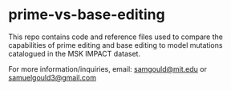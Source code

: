 # prime-vs-base-editing

This repo contains code and reference files used to compare the capabilities of prime editing and base editing to model mutations catalogued in the MSK IMPACT dataset.

For more information/inquiries, email: samgould@mit.edu or samuelgould3@gmail.com
